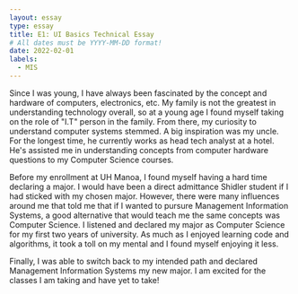 ```yaml
---
layout: essay
type: essay
title: E1: UI Basics Technical Essay
# All dates must be YYYY-MM-DD format!
date: 2022-02-01
labels:
  - MIS
---
```


Since I was young, I have always been fascinated by the concept and hardware of computers, electronics, etc. My family is not the greatest in understanding technology overall, so at a young age I found myself taking on the role of "I.T" person in the family. From there, my curiosity to understand computer systems stemmed. A big inspiration was my uncle. For the longest time, he currently works as head tech analyst at a hotel. He's assisted me in understanding concepts from computer hardware questions to my Computer Science courses. 

Before my enrollment at UH Manoa, I found myself having a hard time declaring a major. I would have been a direct admittance Shidler student if I had sticked with my chosen major. However, there were many influences around me that told me that if I wanted to pursure Management Information Systems, a good alternative that would teach me the same concepts was Computer Science. I listened and declared my major as Computer Science for my first two years of university. As much as I enjoyed learning code and algorithms, it took a toll on my mental and I found myself enjoying it less. 

Finally, I was able to switch back to my intended path and declared Management Information Systems my new major. I am excited for the classes I am taking and have yet to take! 

